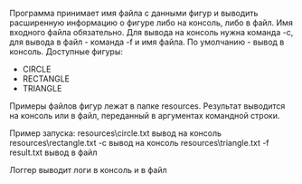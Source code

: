 Программа принимает имя файла с данными фигур и выводить расширенную информацию о фигуре либо на консоль, либо в файл. Имя входного файла обязательно.
Для вывода на консоль нужна команда -c, для вывода в файл - команда -f и имя файла. По умолчанию - вывод в консоль.
Доступные фигуры:
- CIRCLE
- RECTANGLE
- TRIANGLE

Примеры файлов фигур лежат в папке resources. Результат выводится на консоль или в файл, переданный в аргументах командной строки.

Пример запуска:
resources\circle.txt      вывод на консоль
resources\rectangle.txt -c  вывод на консоль
resources\triangle.txt -f result.txt   вывод в файл

Логгер выводит логи в консоль и в файл
